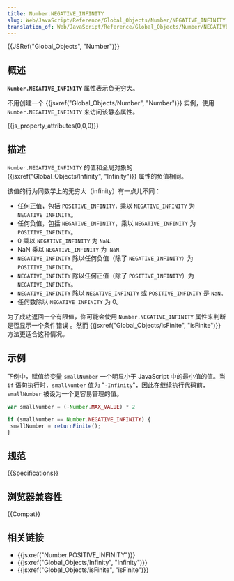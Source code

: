 ```yaml
---
title: Number.NEGATIVE_INFINITY
slug: Web/JavaScript/Reference/Global_Objects/Number/NEGATIVE_INFINITY
translation_of: Web/JavaScript/Reference/Global_Objects/Number/NEGATIVE_INFINITY
---
```

{{JSRef("Global_Objects", "Number")}}

## 概述

**`Number.NEGATIVE_INFINITY`** 属性表示负无穷大。

不用创建一个 {{jsxref("Global_Objects/Number", "Number")}} 实例，使用 `Number.NEGATIVE_INFINITY` 来访问该静态属性。

{{js_property_attributes(0,0,0)}}

## 描述

`Number.NEGATIVE_INFINITY` 的值和全局对象的 {{jsxref("Global_Objects/Infinity", "Infinity")}} 属性的负值相同。

该值的行为同数学上的无穷大（infinity）有一点儿不同：

- 任何正值，包括 `POSITIVE_INFINITY，`乘以 `NEGATIVE_INFINITY` 为 `NEGATIVE_INFINITY`。
- 任何负值，包括 `NEGATIVE_INFINITY`，乘以 `NEGATIVE_INFINITY` 为 `POSITIVE_INFINITY`。
- 0 乘以 `NEGATIVE_INFINITY` 为 `NaN`.
- NaN 乘以 `NEGATIVE_INFINITY` 为` NaN`.
- `NEGATIVE_INFINITY` 除以任何负值（除了 `NEGATIVE_INFINITY）`为 `POSITIVE_INFINITY`。
- `NEGATIVE_INFINITY` 除以任何正值（除了 `POSITIVE_INFINITY`）为 `NEGATIVE_INFINITY`。
- `NEGATIVE_INFINITY` 除以 `NEGATIVE_INFINITY` 或 `POSITIVE_INFINITY` 是 `NaN`。
- 任何数除以 `NEGATIVE_INFINITY` 为 0。

为了成功返回一个有限值，你可能会使用 `Number.NEGATIVE_INFINITY` 属性来判断是否显示一个条件错误 。然而 {{jsxref("Global_Objects/isFinite", "isFinite")}} 方法更适合这种情况。

## 示例

下例中，赋值给变量 `smallNumber` 一个明显小于 JavaScript 中的最小值的值。当 `if` 语句执行时，`smallNumber` 值为 "`-Infinity`"，因此在继续执行代码前，`smallNumber` 被设为一个更容易管理的值。

```js
var smallNumber = (-Number.MAX_VALUE) * 2

if (smallNumber == Number.NEGATIVE_INFINITY) {
 smallNumber = returnFinite();
}
```

## 规范

{{Specifications}}

## 浏览器兼容性

{{Compat}}

## 相关链接

- {{jsxref("Number.POSITIVE_INFINITY")}}
- {{jsxref("Global_Objects/Infinity", "Infinity")}}
- {{jsxref("Global_Objects/isFinite", "isFinite")}}
